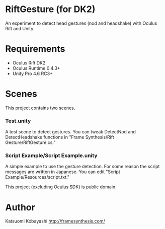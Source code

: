 RiftGesture (for DK2)
=====================
An experiment to detect head gestures (nod and headshake) with Oculus Rift and Unity.

# Requirements

- Oculus Rift DK2
- Oculus Runtime 0.4.3+
- Unity Pro 4.6 RC3+

# Scenes

This project contains two scenes.

### Test.unity

A test scene to detect gestures. You can tweak DetectNod and DetectHeadshake functions in "Frame Synthesis/Rift Gesture/RiftGesture.cs."

### Script Example/Script Example.unity

A simple example to use the gesture detection. For some reason the script messages are written in Japanese. You can edit "Script Example/Resources/script.txt."

This project (excluding Oculus SDK) is public domain.

# Author

Katsuomi Kobayashi
http://framesynthesis.com/


